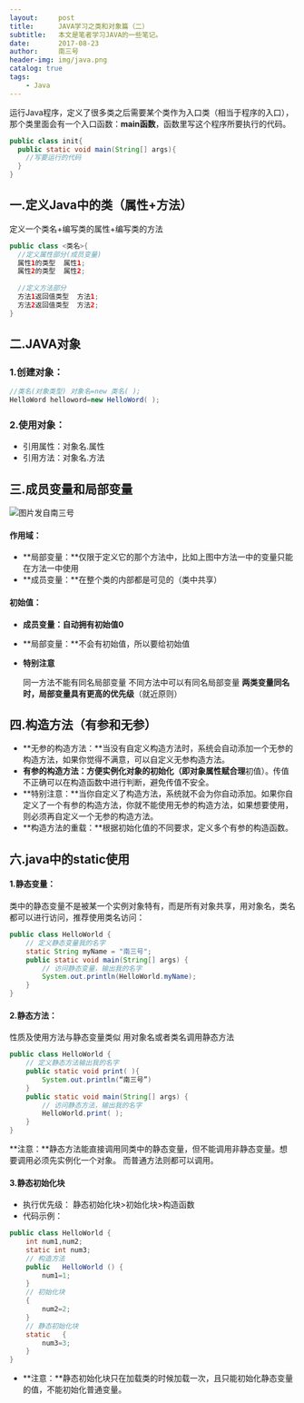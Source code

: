 ```yaml
---
layout:     post
title:      JAVA学习之类和对象篇（二）
subtitle:   本文是笔者学习JAVA的一些笔记。
date:       2017-08-23
author:     南三号
header-img: img/java.png
catalog: true
tags:
    - Java
---
```


运行Java程序，定义了很多类之后需要某个类作为入口类（相当于程序的入口），那个类里面会有一个入口函数：**main函数**，函数里写这个程序所要执行的代码。
```java
public class init{
  public static void main(String[] args){
    //写要运行的代码
  }
}
```


## 一.定义Java中的类（属性+方法）
定义一个类名+编写类的属性+编写类的方法
```java
public class <类名>{
  //定义属性部分(成员变量)
  属性1的类型  属性1;
  属性2的类型  属性2;
    
  //定义方法部分
  方法1返回值类型  方法1;
  方法2返回值类型  方法2;
}
```

## 二.JAVA对象
### 1.创建对象：

```java
//类名(对象类型) 对象名=new 类名( );
HelloWord helloword=new HelloWord( );
```
### 2.使用对象：

- 引用属性：对象名.属性
- 引用方法：对象名.方法


## 三.成员变量和局部变量
![图片发自南三号](http://upload-images.jianshu.io/upload_images/7275046-56245ba9fc63f355.png?imageMogr2/auto-orient/strip%7CimageView2/2/w/1080/q/50)
#### 作用域：
- **局部变量：**仅限于定义它的那个方法中，比如上图中方法一中的变量只能在方法一中使用
- **成员变量：**在整个类的内部都是可见的（类中共享）

#### 初始值：
- **成员变量：**自动拥有初始值**0**

- **局部变量：**不会有初始值，所以要给初始值

- **特别注意**

  同一方法不能有同名局部变量
  不同方法中可以有同名局部变量
  **两类变量同名时，局部变量具有更高的优先级**（就近原则）

## 四.构造方法（有参和无参）

- **无参的构造方法：**当没有自定义构造方法时，系统会自动添加一个无参的构造方法，如果你觉得不满意，可以自定义无参构造方法。
- **有参的构造方法：**方便实例化对象的初始化（即对象属性赋**合理**初值）。传值不正确可以在构造函数中进行判断，避免传值不安全。
- **特别注意：**当你自定义了构造方法，系统就不会为你自动添加。如果你自定义了一个有参的构造方法，你就不能使用无参的构造方法，如果想要使用，则必须再自定义一个无参的构造方法。
- **构造方法的重载：**根据初始化值的不同要求，定义多个有参的构造函数。

## 六.java中的static使用
#### 1.静态变量：
类中的静态变量不是被某一个实例对象特有，而是所有对象共享，用对象名，类名都可以进行访问，推荐使用类名访问：
```java
public class HelloWorld {
    // 定义静态变量我的名字
	static String myName = "南三号";
	public static void main(String[] args) {
		// 访问静态变量，输出我的名字
		System.out.println(HelloWorld.myName);
	}
}
```
#### 2.静态方法：
性质及使用方法与静态变量类似
用对象名或者类名调用静态方法
```java
public class HelloWorld {
    // 定义静态方法输出我的名字
	public static void print( ){
        System.out.println(“南三号”)
    }
	public static void main(String[] args) {
		// 访问静态方法，输出我的名字
		HelloWorld.print( );
	}
}
```
**注意：**静态方法能直接调用同类中的静态变量，但不能调用非静态变量。想要调用必须先实例化一个对象。
而普通方法则都可以调用。
#### 3.静态初始化块
- 执行优先级：
静态初始化块>初始化块>构造函数
- 代码示例：
```java
public class HelloWorld {
    int num1,num2;
    static int num3;
    // 构造方法
	public   HelloWorld () { 
	    num1=1;
	}
    // 初始化块
	{ 
        num2=2;
	}
    // 静态初始化块
	static   { 
		num3=3;
	}
}
```
- **注意：**静态初始化块只在加载类的时候加载一次，且只能初始化静态变量的值，不能初始化普通变量。